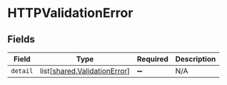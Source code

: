 # HTTPValidationError


## Fields

| Field                                                                      | Type                                                                       | Required                                                                   | Description                                                                |
| -------------------------------------------------------------------------- | -------------------------------------------------------------------------- | -------------------------------------------------------------------------- | -------------------------------------------------------------------------- |
| `detail`                                                                   | list[[shared.ValidationError](undefined/models/shared/validationerror.md)] | :heavy_minus_sign:                                                         | N/A                                                                        |